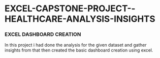 # EXCEL-CAPSTONE-PROJECT--HEALTHCARE-ANALYSIS-INSIGHTS

### EXCEL DASHBOARD CREATION
In this project i had done the analysis for the given dataset and gather insights from that then created the basic dashboard creation using excel. 
